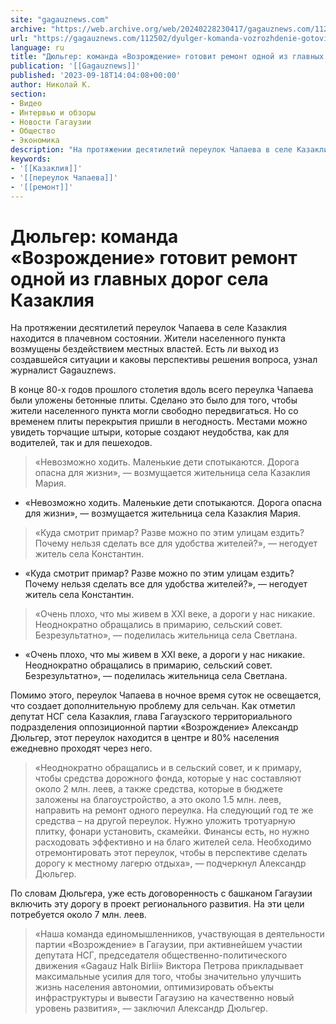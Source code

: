 ```yaml
---
site: "gagauznews.com"
archive: "https://web.archive.org/web/20240228230417/gagauznews.com/112502/dyulger-komanda-vozrozhdenie-gotovit-remont-odnoj-iz-glavnyh-dorog-sela-kazakliya.html"
url: "https://gagauznews.com/112502/dyulger-komanda-vozrozhdenie-gotovit-remont-odnoj-iz-glavnyh-dorog-sela-kazakliya.html"
language: ru
title: "Дюльгер: команда «Возрождение» готовит ремонт одной из главных дорог села Казаклия"
publication: '[[Gagauznews]]'
published: '2023-09-18T14:04:08+00:00'
author: Николай К.
section:
- Видео
- Интервью и обзоры
- Новости Гагаузии
- Общество
- Экономика
description: "На протяжении десятилетий переулок Чапаева в селе Казаклия находится в плачевном состоянии. Жители населенного пункта возмущены бездействием местных властей. Есть ли выход из создавшейся ситуации и каковы перспективы решения вопроса, узнал журналист Gagauznews. В конце 80-х годов прошлого столетия вдоль всего переулка Чапаева были уложены бетонные плиты. Сделано это было для того, чтобы жители населенного пункта могли свободно передвигаться. Но со временем плиты перекрытия пришли в негодность. Местами можно увидеть торчащие штыри, которые создают неудобства, как для водителей, так и для пешеходов. «Невозможно ходить. Маленькие дети спотыкаются. Дорога опасна для жизни», — возмущается жительница села Казаклия Мария. «Куда смотрит […]"
keywords:
- '[[Казаклия]]'
- '[[переулок Чапаева]]'
- '[[ремонт]]'
---
```


# Дюльгер: команда «Возрождение» готовит ремонт одной из главных дорог села Казаклия

На протяжении десятилетий переулок Чапаева в селе Казаклия находится в плачевном состоянии. Жители населенного пункта возмущены бездействием местных властей. Есть ли выход из создавшейся ситуации и каковы перспективы решения вопроса, узнал журналист Gagauznews.

В конце 80-х годов прошлого столетия вдоль всего переулка Чапаева были уложены бетонные плиты. Сделано это было для того, чтобы жители населенного пункта могли свободно передвигаться. Но со временем плиты перекрытия пришли в негодность. Местами можно увидеть торчащие штыри, которые создают неудобства, как для водителей, так и для пешеходов.

> «Невозможно ходить. Маленькие дети спотыкаются. Дорога опасна для жизни», — возмущается жительница села Казаклия Мария.

- «Невозможно ходить. Маленькие дети спотыкаются. Дорога опасна для жизни», — возмущается жительница села Казаклия Мария.

> «Куда смотрит примар? Разве можно по этим улицам ездить? Почему нельзя сделать все для удобства жителей?», — негодует житель села Константин.

- «Куда смотрит примар? Разве можно по этим улицам ездить? Почему нельзя сделать все для удобства жителей?», — негодует житель села Константин.

> «Очень плохо, что мы живем в XXI веке, а дороги у нас никакие. Неоднократно обращались в примарию, сельский совет. Безрезультатно», — поделилась жительница села Светлана.

- «Очень плохо, что мы живем в XXI веке, а дороги у нас никакие. Неоднократно обращались в примарию, сельский совет. Безрезультатно», — поделилась жительница села Светлана.

Помимо этого, переулок Чапаева в ночное время суток не освещается, что создает дополнительную проблему для сельчан. Как отметил депутат НСГ села Казаклия, глава Гагаузского территориального подразделения оппозиционной партии «Возрождение» Александр Дюльгер, этот переулок находится в центре и 80% населения ежедневно проходят через него.

> «Неоднократно обращались и в сельский совет, и к примару, чтобы средства дорожного фонда, которые у нас составляют около 2 млн. леев, а также средства, которые в бюджете заложены на благоустройство, а это около 1.5 млн. леев, направить на ремонт одного переулка. На следующий год те же средства – на другой переулок. Нужно уложить тротуарную плитку, фонари установить, скамейки. Финансы есть, но нужно расходовать эффективно и на благо жителей села. Необходимо отремонтировать этот переулок, чтобы в перспективе сделать дорогу к местному лагерю отдыха», — подчеркнул Александр Дюльгер.

По словам Дюльгера, уже есть договоренность с башканом Гагаузии включить эту дорогу в проект регионального развития. На эти цели потребуется около 7 млн. леев.

> «Наша команда единомышленников, участвующая в деятельности партии «Возрождение» в Гагаузии, при активнейшем участии депутата НСГ, председателя общественно-политического движения «Gagauz Halk Birlii» Виктора Петрова прикладывает максимальные усилия для того, чтобы значительно улучшить жизнь населения автономии, оптимизировать объекты инфраструктуры и вывести Гагаузию на качественно новый уровень развития», — заключил Александр Дюльгер.